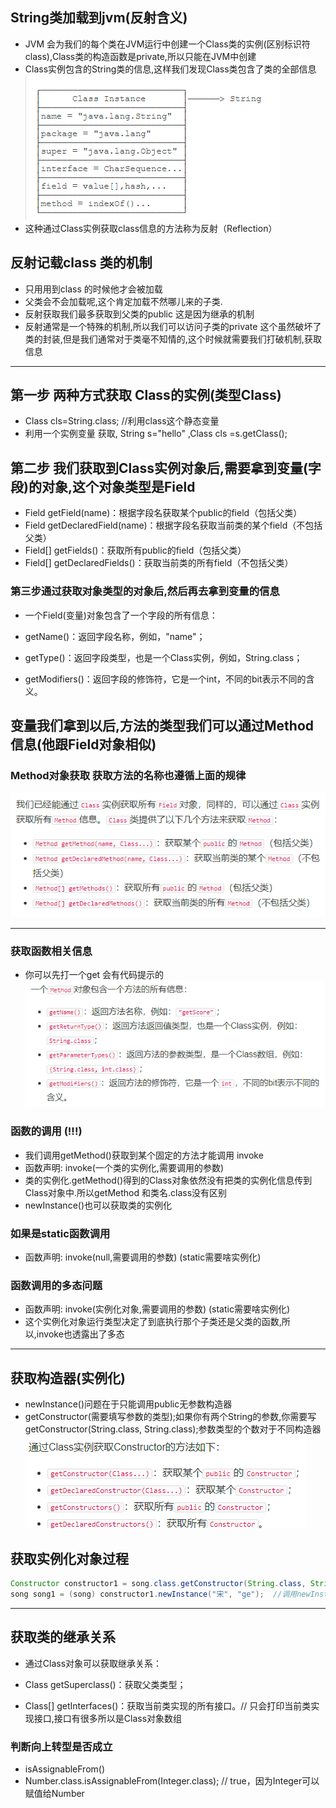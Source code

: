 ## String类加载到jvm(反射含义)
+ JVM 会为我们的每个类在JVM运行中创建一个Class类的实例(区别标识符class),Class类的构造函数是private,所以只能在JVM中创建
+ Class实例包含的String类的信息,这样我们发现Class类包含了类的全部信息
![](2022-03-11-22-43-32.png)
+ 这种通过Class实例获取class信息的方法称为反射（Reflection）


## 反射记载class 类的机制
+ 只用用到class 的时候他才会被加载
+ 父类会不会加载呢,这个肯定加载不然哪儿来的子类.
+ 反射获取我们最多获取到父类的public 这是因为继承的机制
+ 反射通常是一个特殊的机制,所以我们可以访问子类的private 这个虽然破坏了类的封装,但是我们通常对于类毫不知情的,这个时候就需要我们打破机制,获取信息

---

## 第一步 两种方式获取 Class的实例(类型Class)
+ Class cls=String.class;  //利用class这个静态变量 
+ 利用一个实例变量 获取, String s="hello" ,Class cls =s.getClass();


## 第二步 我们获取到Class实例对象后,需要拿到变量(字段)的对象,这个对象类型是Field
+ Field getField(name)：根据字段名获取某个public的field（包括父类）
+ Field getDeclaredField(name)：根据字段名获取当前类的某个field（不包括父类）
+ Field[] getFields()：获取所有public的field（包括父类）
+ Field[] getDeclaredFields()：获取当前类的所有field（不包括父类） 

### 第三步通过获取对象类型的对象后,然后再去拿到变量的信息
+ 一个Field(变量)对象包含了一个字段的所有信息：

+ getName()：返回字段名称，例如，"name"；
+ getType()：返回字段类型，也是一个Class实例，例如，String.class；
+ getModifiers()：返回字段的修饰符，它是一个int，不同的bit表示不同的含义。


## 变量我们拿到以后,方法的类型我们可以通过Method信息(他跟Field对象相似)
### Method对象获取 获取方法的名称也遵循上面的规律
![](2022-03-12-13-24-05.png)


---

### 获取函数相关信息
+ 你可以先打一个get 会有代码提示的
![](2022-03-12-13-52-43.png)


### 函数的调用 (!!!)
+ 我们调用getMethod()获取到某个固定的方法才能调用 invoke
+ 函数声明:  invoke(一个类的实例化,需要调用的参数)  
+ 类的实例化.getMethod()得到的Class对象依然没有把类的实例化信息传到Class对象中.所以getMethod 和类名.class没有区别
+ newInstance()也可以获取类的实例化

### 如果是static函数调用
+ 函数声明:  invoke(null,需要调用的参数) (static需要啥实例化)


### 函数调用的多态问题
+ 函数声明:  invoke(实例化对象,需要调用的参数) (static需要啥实例化)
+ 这个实例化对象运行类型决定了到底执行那个子类还是父类的函数,所以,invoke也透露出了多态

---
## 获取构造器(实例化)
+ newInstance()问题在于只能调用public无参数构造器
+ getConstructor(需要填写参数的类型);如果你有两个String的参数,你需要写getConstructor(String.class, String.class);参数类型的个数对于不同构造器
![](2022-03-12-14-13-34.png)


## 获取实例化对象过程
```java
Constructor constructor1 = song.class.getConstructor(String.class, String.class);  //先拿到构造器
song song1 = (song) constructor1.newInstance("宋", "ge");  //调用newInstance 来实例化对象
```
---

## 获取类的继承关系
+ 通过Class对象可以获取继承关系：

+ Class getSuperclass()：获取父类类型；
+ Class[] getInterfaces()：获取当前类实现的所有接口。// 只会打印当前类实现接口,接口有很多所以是Class对象数组

### 判断向上转型是否成立
+ isAssignableFrom()
+ Number.class.isAssignableFrom(Integer.class); // true，因为Integer可以赋值给Number   


